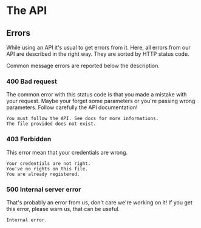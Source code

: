 # The API
## Errors

While using an API it's usual to get errors from it. Here, all errors from our
API are described in the right way. They are sorted by HTTP status code.

Common message errors are reported below the description.

### 400 Bad request
The common error with this status code is that you made a mistake with your
request. Maybe your forget some parameters or you're passing wrong parameters.
Follow carefully the API documentation!

    You must follow the API. See docs for more informations.
    The file provided does not exist.
    
### 403 Forbidden
This error mean that your credentials are wrong.

    Your credentials are not right.
    You've no rights on this file.
    You are already registered.
    
### 500 Internal server error
That's probably an error from us, don't care we're working on it!
If you get this error, please warn us, that can be useful.

    Internal error.